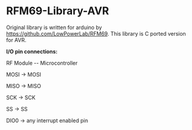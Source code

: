# RFM69-Library-AVR
Original library is written for arduino by https://github.com/LowPowerLab/RFM69. This library is C ported version for AVR.

**I/O pin connections:**

RF Module -- Microcontroller

MOSI	->	MOSI

MISO	->	MISO

SCK	->	SCK

SS	->	SS

DIO0	->	any interrupt enabled pin
